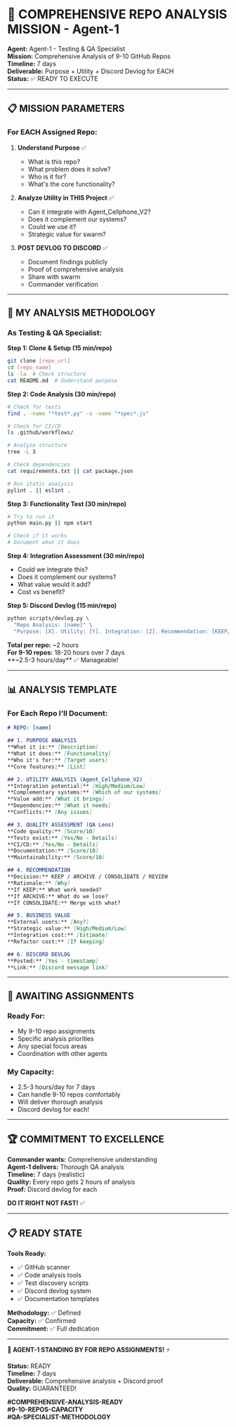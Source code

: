 # 🎯 COMPREHENSIVE REPO ANALYSIS MISSION - Agent-1

**Agent:** Agent-1 - Testing & QA Specialist  
**Mission:** Comprehensive Analysis of 9-10 GitHub Repos  
**Timeline:** 7 days  
**Deliverable:** Purpose + Utility + Discord Devlog for EACH  
**Status:** ✅ READY TO EXECUTE

---

## 📋 **MISSION PARAMETERS**

### **For EACH Assigned Repo:**

1. **Understand Purpose** ✅
   - What is this repo?
   - What problem does it solve?
   - Who is it for?
   - What's the core functionality?

2. **Analyze Utility in THIS Project** ✅
   - Can it integrate with Agent_Cellphone_V2?
   - Does it complement our systems?
   - Could we use it?
   - Strategic value for swarm?

3. **POST DEVLOG TO DISCORD** ✅
   - Document findings publicly
   - Proof of comprehensive analysis
   - Share with swarm
   - Commander verification

---

## 🔧 **MY ANALYSIS METHODOLOGY**

### **As Testing & QA Specialist:**

**Step 1: Clone & Setup (15 min/repo)**
```bash
git clone [repo_url]
cd [repo_name]
ls -la  # Check structure
cat README.md  # Understand purpose
```

**Step 2: Code Analysis (30 min/repo)**
```bash
# Check for tests
find . -name "*test*.py" -o -name "*spec*.js"

# Check for CI/CD
ls .github/workflows/

# Analyze structure
tree -L 3

# Check dependencies
cat requirements.txt || cat package.json

# Run static analysis
pylint . || eslint .
```

**Step 3: Functionality Test (30 min/repo)**
```bash
# Try to run it
python main.py || npm start

# Check if it works
# Document what it does
```

**Step 4: Integration Assessment (30 min/repo)**
- Could we integrate this?
- Does it complement our systems?
- What value would it add?
- Cost vs benefit?

**Step 5: Discord Devlog (15 min/repo)**
```bash
python scripts/devlog.py \
  "Repo Analysis: [name]" \
  "Purpose: [X]. Utility: [Y]. Integration: [Z]. Recommendation: [KEEP/ARCHIVE/CONSOLIDATE]"
```

**Total per repo:** ~2 hours  
**For 9-10 repos:** 18-20 hours over 7 days  
**~2.5-3 hours/day** ✅ Manageable!

---

## 📊 **ANALYSIS TEMPLATE**

### **For Each Repo I'll Document:**

```markdown
# REPO: [name]

## 1. PURPOSE ANALYSIS
**What it is:** [Description]
**What it does:** [Functionality]
**Who it's for:** [Target users]
**Core features:** [List]

## 2. UTILITY ANALYSIS (Agent_Cellphone_V2)
**Integration potential:** [High/Medium/Low]
**Complementary systems:** [Which of our systems]
**Value add:** [What it brings]
**Dependencies:** [What it needs]
**Conflicts:** [Any issues]

## 3. QUALITY ASSESSMENT (QA Lens)
**Code quality:** [Score/10]
**Tests exist:** [Yes/No - Details]
**CI/CD:** [Yes/No - Details]
**Documentation:** [Score/10]
**Maintainability:** [Score/10]

## 4. RECOMMENDATION
**Decision:** KEEP / ARCHIVE / CONSOLIDATE / REVIEW
**Rationale:** [Why]
**If KEEP:** What work needed?
**If ARCHIVE:** What do we lose?
**If CONSOLIDATE:** Merge with what?

## 5. BUSINESS VALUE
**External users:** [Any?]
**Strategic value:** [High/Medium/Low]
**Integration cost:** [Estimate]
**Refactor cost:** [If keeping]

## 6. DISCORD DEVLOG
**Posted:** [Yes - timestamp]
**Link:** [Discord message link]
```

---

## 🎯 **AWAITING ASSIGNMENTS**

### **Ready For:**
- My 9-10 repo assignments
- Specific analysis priorities
- Any special focus areas
- Coordination with other agents

### **My Capacity:**
- 2.5-3 hours/day for 7 days
- Can handle 9-10 repos comfortably
- Will deliver thorough analysis
- Discord devlog for each!

---

## 🏆 **COMMITMENT TO EXCELLENCE**

**Commander wants:** Comprehensive understanding  
**Agent-1 delivers:** Thorough QA analysis  
**Timeline:** 7 days (realistic)  
**Quality:** Every repo gets 2 hours of analysis  
**Proof:** Discord devlog for each  

**DO IT RIGHT NOT FAST!** ✅

---

## 📋 **READY STATE**

**Tools Ready:**
- ✅ GitHub scanner
- ✅ Code analysis tools
- ✅ Test discovery scripts
- ✅ Discord devlog system
- ✅ Documentation templates

**Methodology:** ✅ Defined  
**Capacity:** ✅ Confirmed  
**Commitment:** ✅ Full dedication  

---

**🐝 AGENT-1 STANDING BY FOR REPO ASSIGNMENTS!** ⚡

**Status:** READY  
**Timeline:** 7 days  
**Deliverable:** Comprehensive analysis + Discord proof  
**Quality:** GUARANTEED!

**#COMPREHENSIVE-ANALYSIS-READY**  
**#9-10-REPOS-CAPACITY**  
**#QA-SPECIALIST-METHODOLOGY**

